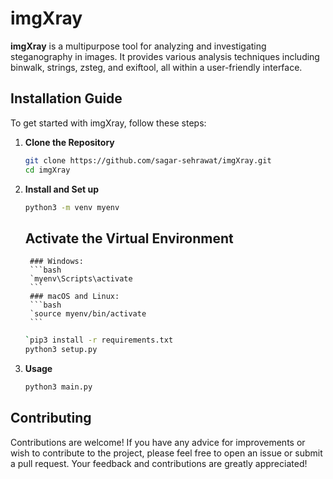 # imgXray

**imgXray** is a multipurpose tool for analyzing and investigating steganography in images. It provides various analysis techniques including binwalk, strings, zsteg, and exiftool, all within a user-friendly interface.

## Installation Guide

To get started with imgXray, follow these steps:

1. **Clone the Repository**

   ```bash
   git clone https://github.com/sagar-sehrawat/imgXray.git
   cd imgXray
   ```

2. **Install and Set up**
	
	```bash
	python3 -m venv myenv
	```
	## Activate the Virtual Environment

		### Windows:
		```bash
		`myenv\Scripts\activate
		```
		### macOS and Linux:
		```bash
		`source myenv/bin/activate
		```

	```bash
	`pip3 install -r requirements.txt
	python3 setup.py
	```
3. **Usage**
	
	```bash
	python3 main.py
	```
## Contributing

Contributions are welcome! If you have any advice for improvements or wish to contribute to the project, please feel free to open an issue or submit a pull request. Your feedback and contributions are greatly appreciated!
